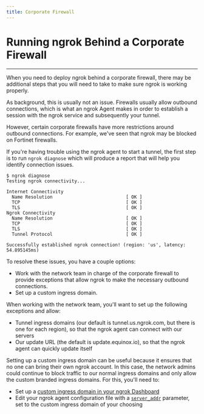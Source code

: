 ```yaml
---
title: Corporate Firewall
---
```


# Running ngrok Behind a Corporate Firewall
-----------------------------------------

When you need to deploy ngrok behind a corporate firewall, there may be additional steps that you will need to take to make sure ngrok is working properly.

As background, this is usually not an issue. Firewalls usually allow outbound connections, which is what an ngrok Agent makes in order to establish a session with the ngrok service and subsequently your tunnel.

However, certain corporate firewalls have more restrictions around outbound connections. For example, we've seen that ngrok may be blocked on Fortinet firewalls.

If you're having trouble using the ngrok agent to start a tunnel, the first step is to run `ngrok diagnose` which will produce a report that will help you identify connection issues.

    $ ngrok diagnose
    Testing ngrok connectivity...
    
    Internet Connectivity
      Name Resolution                           [ OK ]
      TCP                                       [ OK ]
      TLS                                       [ OK ]
    Ngrok Connectivity
      Name Resolution                           [ OK ]
      TCP                                       [ OK ]
      TLS                                       [ OK ]
      Tunnel Protocol                           [ OK ]
    
    Successfully established ngrok connection! (region: 'us', latency: 54.895145ms)

To resolve these issues, you have a couple options:

*   Work with the network team in charge of the corporate firewall to provide exceptions that allow ngrok to make the necessary outbound connections.
*   Set up a custom ingress domain.

When working with the network team, you'll want to set up the following exceptions and allow:

*   Tunnel ingress domains (our default is tunnel.us.ngrok.com, but there is one for each region), so that the ngrok agent can connect with our servers
*   Our update URL (the default is update.equinox.io), so that the ngrok agent can quickly update itself

Setting up a custom ingress domain can be useful because it ensures that no one can bring their own ngrok account. In this case, the network admins could continue to block traffic to our normal ingress domains and only allow the custom branded ingress domains. For this, you'll need to:

*   Set up a [custom ingress domain in your ngrok Dashboard](https://dashboard.ngrok.com/tunnels/ingress)
*   Edit your ngrok agent configuration file with a [`server_addr`](/ngrok-agent/config#config-server-addr) parameter, set to the custom ingress domain of your choosing

